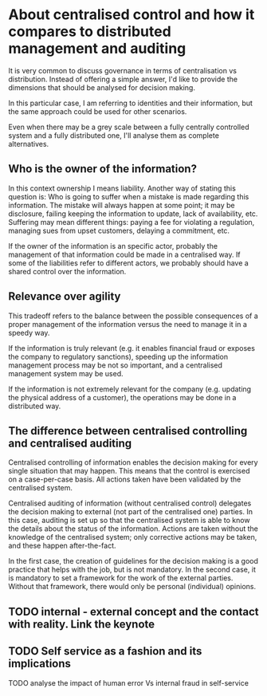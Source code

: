 # About centralised control and how it compares to distributed management and auditing

It is very common to discuss governance in terms of centralisation vs distribution. Instead of offering a simple answer, I'd like to provide the dimensions that should be analysed for decision making.

In this particular case, I am referring to identities and their information, but the same approach could be used for other scenarios.

Even when there may be a grey scale between a fully centrally controlled system and a fully distributed one, I'll analyse them as complete alternatives.

## Who is the owner of the information?

In this context ownership I means liability. Another way of stating this question is: Who is going to suffer when a mistake is made regarding this information. The mistake will always happen at some point; it may be disclosure, failing keeping the information to update, lack of availability, etc. Suffering may mean different things: paying a fee for violating a regulation, managing sues from upset customers, delaying a commitment, etc.

If the owner of the information is an specific actor, probably the management of that information could be made in a centralised way. If some of the liabilities refer to different actors, we probably should have a shared control over the information.

## Relevance over agility

This tradeoff refers to the balance between the possible consequences of a proper management of the information versus the need to manage it in a speedy way.

If the information is truly relevant (e.g. it enables financial fraud or exposes the company to regulatory sanctions), speeding up the information management process may be not so important, and a centralised management system may be used.

If the information is not extremely relevant for the company (e.g. updating the physical address of a customer), the operations may be done in a distributed way.

## The difference between centralised controlling and centralised auditing

Centralised controlling of information enables the decision making for every single situation that may happen. This means that the control is exercised on a case-per-case basis. All actions taken have been validated by the centralised system.

Centralised auditing of information (without centralised control) delegates the decision making to external (not part of the centralised one) parties. In this case, auditing is set up so that the centralised system is able to know the details about the status of the information. Actions are taken without the knowledge of the centralised system; only corrective actions may be taken, and these happen after-the-fact.

In the first case, the creation of guidelines for the decision making is a good practice that helps with the job, but is not mandatory. In the second case, it is mandatory to set a framework for the work of the external parties. Without that framework, there would only be personal (individual) opinions.

## TODO internal - external concept and the contact with reality. Link the keynote

## TODO Self service as a fashion and its implications

TODO analyse the impact of human error Vs internal fraud in self-service
